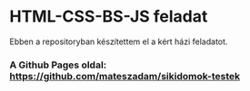 # HTML-CSS-BS-JS feladat
Ebben a repositoryban készítettem el a kért házi feladatot.
### A Github Pages oldal: <https://github.com/mateszadam/sikidomok-testek>